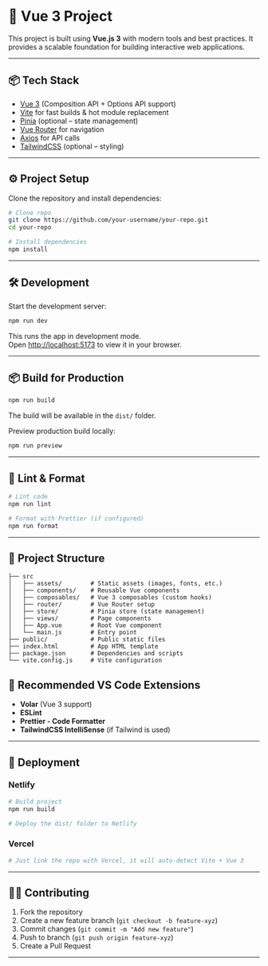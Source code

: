 # 🚀 Vue 3 Project

This project is built using **Vue.js 3** with modern tools and best practices. It provides a scalable foundation for building interactive web applications.

---

## 📦 Tech Stack

- [Vue 3](https://vuejs.org/) (Composition API + Options API support)  
- [Vite](https://vitejs.dev/) for fast builds & hot module replacement  
- [Pinia](https://pinia.vuejs.org/) (optional – state management)  
- [Vue Router](https://router.vuejs.org/) for navigation  
- [Axios](https://axios-http.com/) for API calls  
- [TailwindCSS](https://tailwindcss.com/) (optional – styling)  

---

## ⚙️ Project Setup

Clone the repository and install dependencies:

```bash
# Clone repo
git clone https://github.com/your-username/your-repo.git
cd your-repo

# Install dependencies
npm install
```

---

## 🛠️ Development

Start the development server:

```bash
npm run dev
```

This runs the app in development mode.  
Open [http://localhost:5173](http://localhost:5173) to view it in your browser.

---

## 📦 Build for Production

```bash
npm run build
```

The build will be available in the `dist/` folder.  

Preview production build locally:

```bash
npm run preview
```

---

## 🧪 Lint & Format

```bash
# Lint code
npm run lint

# Format with Prettier (if configured)
npm run format
```

---

## 📂 Project Structure

```
├── src
│   ├── assets/        # Static assets (images, fonts, etc.)
│   ├── components/    # Reusable Vue components
│   ├── composables/   # Vue 3 composables (custom hooks)
│   ├── router/        # Vue Router setup
│   ├── store/         # Pinia store (state management)
│   ├── views/         # Page components
│   ├── App.vue        # Root Vue component
│   └── main.js        # Entry point
├── public/            # Public static files
├── index.html         # App HTML template
├── package.json       # Dependencies and scripts
└── vite.config.js     # Vite configuration
```


## 📖 Recommended VS Code Extensions

- **Volar** (Vue 3 support)  
- **ESLint**  
- **Prettier - Code Formatter**  
- **TailwindCSS IntelliSense** (if Tailwind is used)  

---

## 🚀 Deployment

### Netlify
```bash
# Build project
npm run build

# Deploy the dist/ folder to Netlify
```

### Vercel
```bash
# Just link the repo with Vercel, it will auto-detect Vite + Vue 3
```

---

## 👨‍💻 Contributing

1. Fork the repository  
2. Create a new feature branch (`git checkout -b feature-xyz`)  
3. Commit changes (`git commit -m "Add new feature"`)  
4. Push to branch (`git push origin feature-xyz`)  
5. Create a Pull Request  

---

